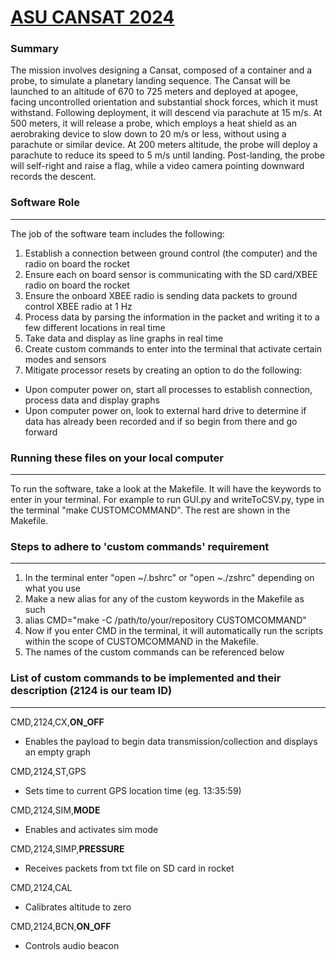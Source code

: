 # **[ASU CANSAT 2024](https://cansatcompetition.com/mission.html)**

### Summary
The mission involves designing a Cansat, composed of a container and a probe, to simulate a planetary landing sequence. The Cansat will be launched to an altitude of 670 to 725 meters and deployed at apogee, facing uncontrolled orientation and substantial shock forces, which it must withstand. Following deployment, it will descend via parachute at 15 m/s. At 500 meters, it will release a probe, which employs a heat shield as an aerobraking device to slow down to 20 m/s or less, without using a parachute or similar device. At 200 meters altitude, the probe will deploy a parachute to reduce its speed to 5 m/s until landing. Post-landing, the probe will self-right and raise a flag, while a video camera pointing downward records the descent.


### Software Role
---
The job of the software team includes the following:
1. Establish a connection between ground control (the computer) and the radio on board the rocket
2. Ensure each on board sensor is communicating with the SD card/XBEE radio on board the rocket
3. Ensure the onboard XBEE radio is sending data packets to ground control XBEE radio at 1 Hz
4. Process data by parsing the information in the packet and writing it to a few different locations in real time
5. Take data and display as line graphs in real time
6. Create custom commands to enter into the terminal that activate certain modes and sensors
7. Mitigate processor resets by creating an option to do the following:
  - Upon computer power on, start all processes to establish connection, process data and display graphs
  - Upon computer power on, look to external hard drive to determine if data has already been recorded and if so begin from there and go forward


### Running these files on your local computer
---
To run the software, take a look at the Makefile. It will have the keywords to enter in your terminal. For example to run GUI.py and writeToCSV.py, type in the terminal "make CUSTOMCOMMAND". The rest are shown in the Makefile.


### Steps to adhere to 'custom commands' requirement
---
1. In the terminal enter "open ~/.bshrc" or "open ~./zshrc" depending on what you use
2. Make a new alias for any of the custom keywords in the Makefile as such
3. alias CMD="make -C /path/to/your/repository CUSTOMCOMMAND"
4. Now if you enter CMD in the terminal, it will automatically run the scripts within the scope of CUSTOMCOMMAND in the Makefile.
5. The names of the custom commands can be referenced below


### List of custom commands to be implemented and their description (2124 is our team ID)
---
CMD,2124,CX,**ON_OFF**
  - Enables the payload to begin data transmission/collection and displays an empty graph

CMD,2124,ST,GPS
  - Sets time to current GPS location time (eg. 13:35:59)

CMD,2124,SIM,**MODE**
  - Enables and activates sim mode

CMD,2124,SIMP,**PRESSURE**
  - Receives packets from txt file on SD card in rocket

CMD,2124,CAL
  - Calibrates altitude to zero

CMD,2124,BCN,**ON_OFF**
  - Controls audio beacon



   
